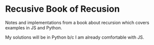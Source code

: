 # Recusive Book of Recusion

Notes and implementations from a book about recursion which covers examples in JS and Python.

My solutions will be in Python b/c I am already comfortable with JS.
